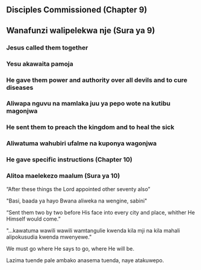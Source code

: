 ## Disciples Commissioned (Chapter 9)

## Wanafunzi walipelekwa nje (Sura ya 9)

### Jesus called them together

### Yesu akawaita pamoja

### He gave them power and authority over all devils and to cure diseases

### Aliwapa nguvu na mamlaka juu ya pepo wote na kutibu magonjwa

### He sent them to preach the kingdom and to heal the sick

### Aliwatuma wahubiri ufalme na kuponya wagonjwa

### He gave specific instructions (Chapter 10)

### Alitoa maelekezo maalum (Sura ya 10)

“After these things the Lord appointed other seventy also”

"Basi, baada ya hayo Bwana aliweka na wengine, sabini"

“Sent them two by two before His face into every city and place, whither He Himself would come.”

"...kawatuma wawili wawili wamtangulie kwenda kila mji na kila mahali alipokusudia kwenda mwenyewe."

We must go where He says to go, where He will be.

Lazima tuende pale ambako anasema tuenda, naye atakuwepo.